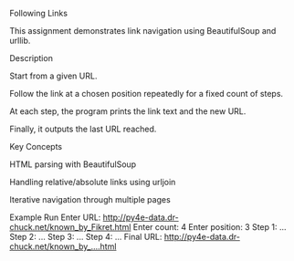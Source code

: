 Following Links

This assignment demonstrates link navigation using BeautifulSoup and urllib.

Description

Start from a given URL.

Follow the link at a chosen position repeatedly for a fixed count of steps.

At each step, the program prints the link text and the new URL.

Finally, it outputs the last URL reached.

Key Concepts

HTML parsing with BeautifulSoup

Handling relative/absolute links using urljoin

Iterative navigation through multiple pages

Example Run
Enter URL: http://py4e-data.dr-chuck.net/known_by_Fikret.html
Enter count: 4
Enter position: 3
Step 1: ...
Step 2: ...
Step 3: ...
Step 4: ...
Final URL: http://py4e-data.dr-chuck.net/known_by_....html

